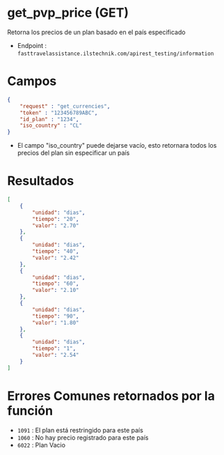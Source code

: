 # get_pvp_price (GET)

Retorna los precios de un plan basado en el país especificado

* Endpoint : ```fasttravelassistance.ilstechnik.com/apirest_testing/information```

# Campos

```JSON
{
    "request" : "get_currencies",
    "token" : "123456789ABC",
    "id_plan" : "1234",
    "iso_country" : "CL"
}
```

* El campo "iso_country" puede dejarse vacío, esto retornara todos los precios del plan sin especificar un país

# Resultados

```JSON
[
    {
        "unidad": "dias",
        "tiempo": "20",
        "valor": "2.70"
    },
    {
        "unidad": "dias",
        "tiempo": "40",
        "valor": "2.42"
    },
    {
        "unidad": "dias",
        "tiempo": "60",
        "valor": "2.10"
    },
    {
        "unidad": "dias",
        "tiempo": "90",
        "valor": "1.80"
    },
    {
        "unidad": "dias",
        "tiempo": "1",
        "valor": "2.54"
    }
]
```

# Errores Comunes retornados por la función

* ```1091``` : El plan está restringido para este país
* ```1060``` : No hay precio registrado para este país
* ```6022``` : Plan Vacio
